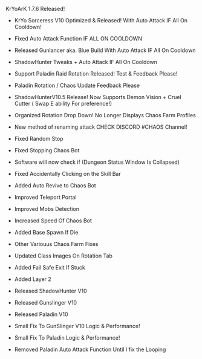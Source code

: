 KrYoArK 1.7.6 Released!

+ KrYo Sorceress V10 Optimized & Released! With Auto Attack IF All On Cooldown!

+ Fixed Auto Attack Function IF ALL ON COOLDOWN

+ Released Gunlancer aka. Blue Build With Auto Attack IF All On Cooldown

+ ShadowHunter Tweaks + Auto Attack IF All On Cooldown

+ Support Paladin Raid Rotation Released! Test & Feedback Please!

+ Paladin Rotation / Chaos Update Feedback Please

+ ShadowHunterV10.5 Release! Now Supports Demon Vision + Cruel Cutter ( Swap E ability For preference!)


+ Organized Rotation Drop Down! No Longer Displays Chaos Farm Profiles

+ New method of renaming attack CHECK DISCORD #CHAOS Channel!

+ Fixed Random Stop

+ Fixed Stopping Chaos Bot

+ Software will now check if (Dungeon Status Window Is Collapsed)

+ Fixed Accidentally Clicking on the Skill Bar

+ Added Auto Revive to Chaos Bot

+ Improved Teleport Portal

+ Improved Mobs Detection

+ Increased Speed Of Chaos Bot

+ Added Base Spawn If Die

+ Other Variouus Chaos Farm Fixes

+ Updated Class Images On Rotation Tab

+ Added Fail Safe Exit If Stuck

+ Added Layer 2

+ Released ShadowHunter V10

+ Released Gunslinger V10 

+ Released Paladin V10

+ Small Fix To GunSlinger V10 Logic & Performance!

+ Small Fix To Paladin Logic & Performance!

+ Removed Paladin Auto Attack Function Until I fix the Looping




